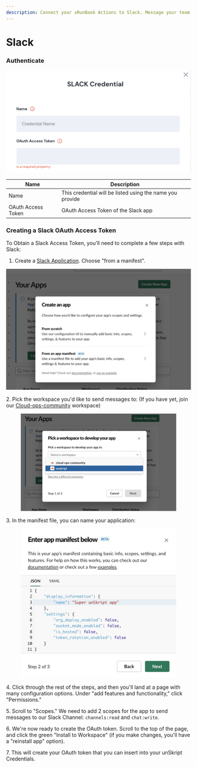 ```yaml
---
description: Connect your xRunBook Actions to Slack. Message your team!
---
```


# Slack



### Authenticate

![Information needed to onboard Slack connector](<../../../.gitbook/assets/Screen Shot 2022-06-14 at 6.22.14 PM.png>)

| Name               | Description                                               |
| ------------------ | --------------------------------------------------------- |
| Name               | This credential will be listed using the name you provide |
| OAuth Access Token | OAuth Access Token of the Slack app                       |

### Creating a Slack OAuth Access Token

To Obtain a Slack Access Token, you'll need to complete a few steps with Slack:

1. Create a [Slack Application](https://api.slack.com/apps). Choose "from a manifest".

![](<../../../.gitbook/assets/Screenshot 2022-11-03 at 6.49.11 PM.jpg>)

2\. Pick the workspace you'd like to send messages to:  (If you have yet, join our [Cloud-ops-community](https://join.slack.com/t/cloud-ops-community/shared\_invite/zt-1fvuobp10-\~r\_KyK9BxPhGiebOvl3h\_w) workspace)

<figure><img src="../../../.gitbook/assets/Screenshot 2022-11-03 at 6.52.28 PM.jpg" alt=""><figcaption></figcaption></figure>

3\. In the manifest file, you can name your application:

<figure><img src="../../../.gitbook/assets/Screenshot 2022-11-03 at 6.55.02 PM.jpg" alt=""><figcaption></figcaption></figure>

4\.  Click through the rest of the steps, and then you'll land at a page with many configuration options. Under "add features and functionality," click "Permissions."

5\. Scroll to "Scopes."  We need to add 2 scopes for the app to send messages to our Slack Channel: `channels:read` and `chat:write`.

6\.  We're now ready to create the OAuth token.  Scroll to the top of the page, and click the green "Install to Workspace" (if you make changes, you'll have a "reinstall app" option).

7\. This will create your OAuth token that you can insert into your unSkript Credentials.
